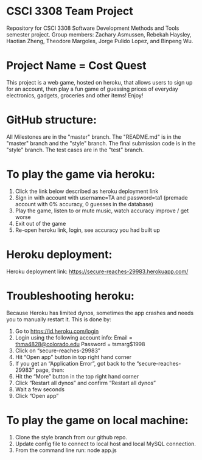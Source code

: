 # CSCI 3308 Team Project
Repository for CSCI 3308 Software Development Methods and Tools semester project. Group members: Zachary Asmussen, Rebekah Haysley, Haotian Zheng, Theodore Margoles, Jorge Pulido Lopez, and Binpeng Wu.

# Project Name = Cost Quest
This project is a web game, hosted on heroku, that allows users to sign up for an account, then play a fun game of guessing prices of everyday electronics, gadgets, groceries and other items! Enjoy!

# GitHub structure: 
All Milestones are in the "master" branch.
The "README.md" is in the "master" branch and the "style" branch.
The final submission code is in the "style" branch.
The test cases are in the "test" branch.

# To play the game via heroku:
1. Click the link below described as heroku deployment link
2. Sign in with account with username=TA and password=ta1 (premade account with 0% accuracy, 0 guesses in the database)
3. Play the game, listen to or mute music, watch accuracy improve / get worse
4. Exit out of the game
5. Re-open heroku link, login, see accuracy you had built up

# Heroku deployment: 
Heroku deployment link: https://secure-reaches-29983.herokuapp.com/

# Troubleshooting heroku: 
Because Heroku has limited dynos, sometimes the app crashes and needs you to manually restart it. This is done by: 
1. Go to https://id.heroku.com/login
2. Login using the following account info:
    Email = thma4828@colorado.edu
    Password = tsmarg$1998
3. Click on “secure-reaches-29983”
4. Hit “Open app” button in top right hand corner
5. If you get an “Application Error”, got back to the “secure-reaches-29983” page, then:
6. Hit the “More” button in the top right hand corner
7. Click “Restart all dynos” and confirm “Restart all dynos”
8. Wait a few seconds
9. Click “Open app”

# To play the game on local machine:
1. Clone the style branch from our github repo.
2. Update config file to connect to local host and local MySQL connection. 
3. From the command line run: node app.js





